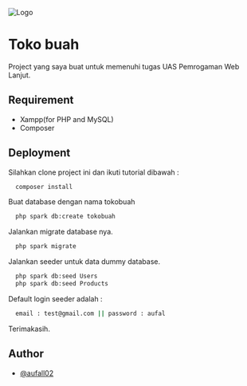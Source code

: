 
![Logo](https://mubatekno.com/wp-content/uploads/2021/08/ci4-cover.png)


# Toko buah

Project yang saya buat untuk memenuhi tugas UAS Pemrogaman Web Lanjut.


## Requirement
- Xampp(for PHP and MySQL)
- Composer
## Deployment

Silahkan clone project ini dan ikuti tutorial dibawah :

```bash
  composer install
```
Buat database dengan nama tokobuah
```bash
  php spark db:create tokobuah
```
Jalankan migrate database nya.
```bash
  php spark migrate
```
Jalankan seeder untuk data dummy database.
```bash
  php spark db:seed Users
  php spark db:seed Products
```
Default login seeder adalah :
```bash
  email : test@gmail.com || password : aufal
```
Terimakasih.





## Author

- [@aufall02](https://github.com/aufall02/)

